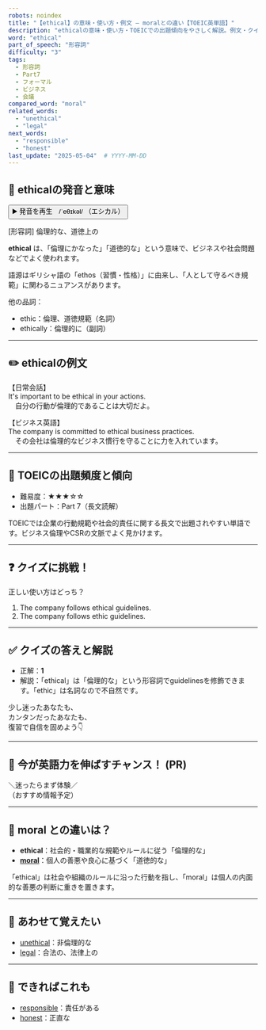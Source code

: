 ```yaml
---
robots: noindex
title: "【ethical】の意味・使い方・例文 ― moralとの違い【TOEIC英単語】"
description: "ethicalの意味・使い方・TOEICでの出題傾向をやさしく解説。例文・クイズ付きでmoralとの違いもわかりやすく学べます。"
word: "ethical"
part_of_speech: "形容詞"
difficulty: "3"
tags:
  - 形容詞
  - Part7
  - フォーマル
  - ビジネス
  - 会議
compared_word: "moral"
related_words:
  - "unethical"
  - "legal"
next_words:
  - "responsible"
  - "honest"
last_update: "2025-05-04"  # YYYY-MM-DD
---
```


## 🔰 ethicalの発音と意味

<button class="play-audio" onclick="playTTS('ethical')">
  <span class="play-audio-main">
    ▶️ 発音を再生　/ˈeθɪkəl/
  </span>
  <span class="play-audio-sub">
    （エシカル）
  </span>
</button>

[形容詞] 倫理的な、道徳上の

**ethical** は、「倫理にかなった」「道徳的な」という意味で、ビジネスや社会問題などでよく使われます。

語源はギリシャ語の「ethos（習慣・性格）」に由来し、「人として守るべき規範」に関わるニュアンスがあります。

他の品詞：  
- ethic：倫理、道徳規範（名詞）
- ethically：倫理的に（副詞）

---

## ✏️ ethicalの例文

【日常会話】  
It's important to be ethical in your actions.  
　自分の行動が倫理的であることは大切だよ。

【ビジネス英語】  
The company is committed to ethical business practices.  
　その会社は倫理的なビジネス慣行を守ることに力を入れています。

---

## 🎯 TOEICの出題頻度と傾向

- 難易度：★★★☆☆
- 出題パート：Part 7（長文読解）

TOEICでは企業の行動規範や社会的責任に関する長文で出題されやすい単語です。ビジネス倫理やCSRの文脈でよく見かけます。

---

## ❓ クイズに挑戦！

正しい使い方はどっち？

1. The company follows ethical guidelines.  
2. The company follows ethic guidelines.

---

## ✅ クイズの答えと解説

- 正解：**1**
- 解説：「ethical」は「倫理的な」という形容詞でguidelinesを修飾できます。「ethic」は名詞なので不自然です。

少し迷ったあなたも、  
カンタンだったあなたも、  
復習で自信を固めよう👇️

---

## 🚀 今が英語力を伸ばすチャンス！ (PR)

<div class="info-center">
＼迷ったらまず体験／<br>  
（おすすめ情報予定）
</div>

---

## 🤔  moral との違いは？

- **ethical**：社会的・職業的な規範やルールに従う「倫理的な」
- **[moral](/word/moral/)**：個人の善悪や良心に基づく「道徳的な」

「ethical」は社会や組織のルールに沿った行動を指し、「moral」は個人の内面的な善悪の判断に重きを置きます。

---

## 🧩 あわせて覚えたい

- [unethical](/word/unethical/)：非倫理的な
- [legal](/word/legal/)：合法の、法律上の

---

## 📖 できればこれも

- [responsible](/word/responsible/)：責任がある
- [honest](/word/honest/)：正直な

<!-- cvid: aid11_bid39 -->
